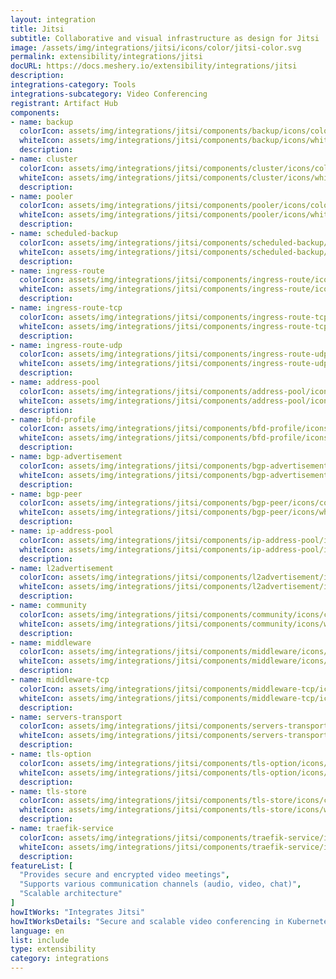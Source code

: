 ```yaml
---
layout: integration
title: Jitsi
subtitle: Collaborative and visual infrastructure as design for Jitsi
image: /assets/img/integrations/jitsi/icons/color/jitsi-color.svg
permalink: extensibility/integrations/jitsi
docURL: https://docs.meshery.io/extensibility/integrations/jitsi
description: 
integrations-category: Tools
integrations-subcategory: Video Conferencing
registrant: Artifact Hub
components: 
- name: backup
  colorIcon: assets/img/integrations/jitsi/components/backup/icons/color/backup-color.svg
  whiteIcon: assets/img/integrations/jitsi/components/backup/icons/white/backup-white.svg
  description: 
- name: cluster
  colorIcon: assets/img/integrations/jitsi/components/cluster/icons/color/cluster-color.svg
  whiteIcon: assets/img/integrations/jitsi/components/cluster/icons/white/cluster-white.svg
  description: 
- name: pooler
  colorIcon: assets/img/integrations/jitsi/components/pooler/icons/color/pooler-color.svg
  whiteIcon: assets/img/integrations/jitsi/components/pooler/icons/white/pooler-white.svg
  description: 
- name: scheduled-backup
  colorIcon: assets/img/integrations/jitsi/components/scheduled-backup/icons/color/scheduled-backup-color.svg
  whiteIcon: assets/img/integrations/jitsi/components/scheduled-backup/icons/white/scheduled-backup-white.svg
  description: 
- name: ingress-route
  colorIcon: assets/img/integrations/jitsi/components/ingress-route/icons/color/ingress-route-color.svg
  whiteIcon: assets/img/integrations/jitsi/components/ingress-route/icons/white/ingress-route-white.svg
  description: 
- name: ingress-route-tcp
  colorIcon: assets/img/integrations/jitsi/components/ingress-route-tcp/icons/color/ingress-route-tcp-color.svg
  whiteIcon: assets/img/integrations/jitsi/components/ingress-route-tcp/icons/white/ingress-route-tcp-white.svg
  description: 
- name: ingress-route-udp
  colorIcon: assets/img/integrations/jitsi/components/ingress-route-udp/icons/color/ingress-route-udp-color.svg
  whiteIcon: assets/img/integrations/jitsi/components/ingress-route-udp/icons/white/ingress-route-udp-white.svg
  description: 
- name: address-pool
  colorIcon: assets/img/integrations/jitsi/components/address-pool/icons/color/address-pool-color.svg
  whiteIcon: assets/img/integrations/jitsi/components/address-pool/icons/white/address-pool-white.svg
  description: 
- name: bfd-profile
  colorIcon: assets/img/integrations/jitsi/components/bfd-profile/icons/color/bfd-profile-color.svg
  whiteIcon: assets/img/integrations/jitsi/components/bfd-profile/icons/white/bfd-profile-white.svg
  description: 
- name: bgp-advertisement
  colorIcon: assets/img/integrations/jitsi/components/bgp-advertisement/icons/color/bgp-advertisement-color.svg
  whiteIcon: assets/img/integrations/jitsi/components/bgp-advertisement/icons/white/bgp-advertisement-white.svg
  description: 
- name: bgp-peer
  colorIcon: assets/img/integrations/jitsi/components/bgp-peer/icons/color/bgp-peer-color.svg
  whiteIcon: assets/img/integrations/jitsi/components/bgp-peer/icons/white/bgp-peer-white.svg
  description: 
- name: ip-address-pool
  colorIcon: assets/img/integrations/jitsi/components/ip-address-pool/icons/color/ip-address-pool-color.svg
  whiteIcon: assets/img/integrations/jitsi/components/ip-address-pool/icons/white/ip-address-pool-white.svg
  description: 
- name: l2advertisement
  colorIcon: assets/img/integrations/jitsi/components/l2advertisement/icons/color/l2advertisement-color.svg
  whiteIcon: assets/img/integrations/jitsi/components/l2advertisement/icons/white/l2advertisement-white.svg
  description: 
- name: community
  colorIcon: assets/img/integrations/jitsi/components/community/icons/color/community-color.svg
  whiteIcon: assets/img/integrations/jitsi/components/community/icons/white/community-white.svg
  description: 
- name: middleware
  colorIcon: assets/img/integrations/jitsi/components/middleware/icons/color/middleware-color.svg
  whiteIcon: assets/img/integrations/jitsi/components/middleware/icons/white/middleware-white.svg
  description: 
- name: middleware-tcp
  colorIcon: assets/img/integrations/jitsi/components/middleware-tcp/icons/color/middleware-tcp-color.svg
  whiteIcon: assets/img/integrations/jitsi/components/middleware-tcp/icons/white/middleware-tcp-white.svg
  description: 
- name: servers-transport
  colorIcon: assets/img/integrations/jitsi/components/servers-transport/icons/color/servers-transport-color.svg
  whiteIcon: assets/img/integrations/jitsi/components/servers-transport/icons/white/servers-transport-white.svg
  description: 
- name: tls-option
  colorIcon: assets/img/integrations/jitsi/components/tls-option/icons/color/tls-option-color.svg
  whiteIcon: assets/img/integrations/jitsi/components/tls-option/icons/white/tls-option-white.svg
  description: 
- name: tls-store
  colorIcon: assets/img/integrations/jitsi/components/tls-store/icons/color/tls-store-color.svg
  whiteIcon: assets/img/integrations/jitsi/components/tls-store/icons/white/tls-store-white.svg
  description: 
- name: traefik-service
  colorIcon: assets/img/integrations/jitsi/components/traefik-service/icons/color/traefik-service-color.svg
  whiteIcon: assets/img/integrations/jitsi/components/traefik-service/icons/white/traefik-service-white.svg
  description: 
featureList: [
  "Provides secure and encrypted video meetings",
  "Supports various communication channels (audio, video, chat)",
  "Scalable architecture"
]
howItWorks: "Integrates Jitsi"
howItWorksDetails: "Secure and scalable video conferencing in Kubernetes"
language: en
list: include
type: extensibility
category: integrations
---
```

